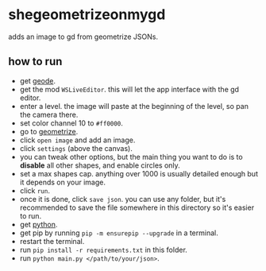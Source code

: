 # shegeometrizeonmygd
adds an image to gd from geometrize JSONs.

## how to run
- get [geode](https://geode-sdk.org/install/).
- get the mod `WSLiveEditor`. this will let the app interface with the gd editor.
- enter a level. the image will paste at the beginning of the level, so pan the camera there.
- set color channel 10 to `#ff0000`.
- go to [geometrize](https://www.samcodes.co.uk/project/geometrize-haxe-web/).
- click `open image` and add an image.
- click `settings` (above the canvas).
- you can tweak other options, but the main thing you want to do is to **disable** all other shapes, and enable circles only.
- set a max shapes cap. anything over 1000 is usually detailed enough but it depends on your image.
- click `run`.
- once it is done, click `save json`. you can use any folder, but it's recommended to save the file 
somewhere in this directory so it's easier to run.
- get [python](https://www.python.org/downloads/).
- get pip by running `pip -m ensurepip --upgrade` in a terminal.
- restart the terminal.
- run `pip install -r requirements.txt` in this folder.
- run `python main.py </path/to/your/json>`.